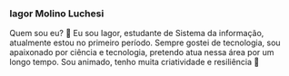 ### Iagor Molino Luchesi
Quem sou eu? 🤔
Eu sou Iagor, estudante de Sistema da informação, atualmente estou no primeiro período. Sempre gostei de tecnologia, sou apaixonado
por ciência e tecnologia, pretendo atua nessa
área por um longo tempo. Sou animado,
tenho muita criatividade e resiliência 🙂

